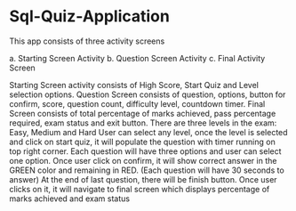 # Sql-Quiz-Application

This app consists of three activity screens

a.	Starting Screen Activity
b.	Question Screen Activity
c.	Final Activity Screen

Starting Screen activity consists of High Score, Start Quiz and Level selection options.
Question Screen consists of question, options, button for confirm, score, question count, difficulty level, countdown timer.
Final Screen consists of total percentage of marks achieved, pass percentage required, exam status and exit button.
There are three levels in the exam: Easy, Medium and Hard
User can select any level, once the level is selected and click on start quiz, it will populate the question with timer running on top right corner. Each question will have three options and user can select one option. Once user click on confirm, it will show correct answer in the GREEN color and remaining in RED. (Each question will have 30 seconds to answer)
At the end of last question, there will be finish button. Once user clicks on it, it will navigate to final screen which displays percentage of marks achieved and exam status
